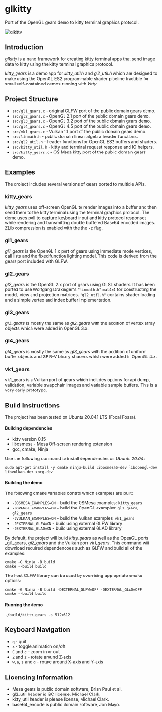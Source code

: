 # glkitty

Port of the OpenGL gears demo to kitty terminal graphics protocol.

![glkitty](/images/glkitty.gif)

## Introduction

_glkitty_ is a nano framework for creating kitty terminal apps that send
image data to kitty using the kitty terminal graphics protocol.

_kitty_gears_ is a demo app for  _kitty_util.h_ and _gl2_util.h_ which
are designed to make using the OpenGL ES2 programmable shader pipeline
tractible for small self-contained demos running with _kitty_.

## Project Structure

- `src/gl1_gears.c` - original GLFW port of the public domain gears demo.
- `src/gl2_gears.c` - OpenGL 2.1 port of the public domain gears demo.
- `src/gl3_gears.c` - OpenGL 3.2 port of the public domain gears demo.
- `src/gl4_gears.c` - OpenGL 4.5 port of the public domain gears demo.
- `src/vk1_gears.c` - Vulkan 1.1 port of the public domain gears demo.
- `src/linmath.h` - public domain linear algebra header functions.
- `src/gl2_util.h` - header functions for OpenGL ES2 buffers and shaders.
- `src/kitty_util.h` - kitty and terminal request response and IO helpers.
- `src/kitty_gears.c` - OS Mesa kitty port of the public domain gears demo.

## Examples

The project includes several versions of gears ported to multiple APIs.

### kitty_gears

_kitty_gears_ uses off-screen OpenGL to render images into a buffer and
then send them to the kitty terminal using the terminal graphics protocol.
The demo uses poll to capture keyboard input and kitty protocol responses
while rendering and transmitting double buffered Base64 encoded images.
ZLib compression is enabled with the the `-z` flag.

### gl1_gears

_gl1_gears_ is the OpenGL 1.x port of gears using immediate mode
vertices, call lists and the fixed function lighting model. This
code is derived from the gears port included with GLFW.

### gl2_gears

_gl2_gears_ is the OpenGL 2.x port of gears using GLSL shaders.
It has been ported to use Wolfgang Draxinger's `"linmath.h"` `mat4x4`
for constructing the model, view and projection matrices. `"gl2_util.h"`
contains shader loading and a simple vertex and index buffer implementation.

### gl3_gears

_gl3_gears_ is mostly the same as _gl2_gears_ with the addition of vertex
array objects which were added in OpenGL 3.x.

### gl4_gears

_gl4_gears_ is mostly the same as _gl3_gears_ with the addition of uniform
buffer objects and SPIR-V binary shaders which were added in OpenGL 4.x.

### vk1_gears

vk1_gears is a Vulkan port of gears which includes options for api dump,
validation, variable swapchain images and variable sample buffers.
This is a very early prototype.

## Build Instructions

The project has been tested on Ubuntu 20.04.1 LTS (Focal Fossa).

#### Building dependencies

- kitty version 0.15
- libosmesa - Mesa Off-screen rendering extension
- gcc, cmake, Ninja

Use the following command to install dependencies on _Ubuntu 20.04_:

```
sudo apt-get install -y cmake ninja-build libosmesa6-dev libopengl-dev libvulkan-dev xorg-dev
```

#### Building the demo

The following cmake variables control which examples are built:

- `-DOSMESA_EXAMPLES=ON` - build the OSMesa examples: `kitty_gears`
- `-DOPENGL_EXAMPLES=ON` - build the OpenGL examples: `gl1_gears`, `gl2_gears`
- `-DVULKAN_EXAMPLES=ON` - build the Vulkan examples: `vk1_gears`
- `-DEXTERNAL_GLFW=ON` - build using external GLFW library
- `-DEXTERNAL_GLAD=ON` - build using external GLAD library

By default, the project will build _kitty_gears_ as well as the OpenGL ports
_gl1_gears, _gl2_gears_ and the Vulkan port _vk1_gears_. This command will
download required dependencoes such as GLFW and build all of the examples:

```
cmake -G Ninja -B build
cmake --build build
```

The host GLFW library can be used by overriding appropriate cmake options:

```
cmake -G Ninja -B build -DEXTERNAL_GLFW=OFF -DEXTERNAL_GLAD=OFF
cmake --build build
```

#### Running the demo

```
./build/kitty_gears -s 512x512
```

## Keyboard Navigation

- `q` - quit
- `x` - toggle animation on/off
- `C` and `c` - zoom in or out
- `Z` and `z` - rotate around Z-axis
- `w`, `a`, `s` and `d` - rotate around X-axis and Y-axis

## Licensing Information

- Mesa gears is public domain software, Brian Paul et al.
- gl2_util header is ISC license, Michael Clark.
- kitty_util header is please license, Michael Clark.
- base64_encode is public domain software, Jon Mayo.
